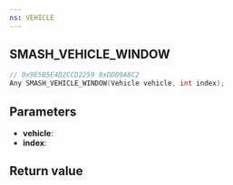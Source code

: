 ```yaml
---
ns: VEHICLE
---
```

## SMASH_VEHICLE_WINDOW

```c
// 0x9E5B5E4D2CCD2259 0xDDD9A8C2
Any SMASH_VEHICLE_WINDOW(Vehicle vehicle, int index);
```


## Parameters
* **vehicle**: 
* **index**: 

## Return value
